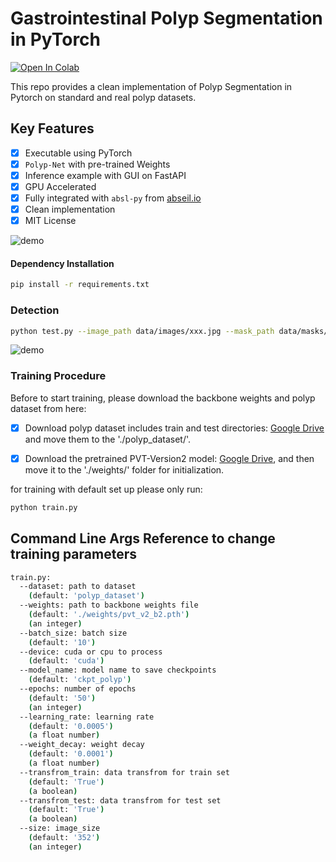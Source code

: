 # Gastrointestinal Polyp Segmentation in PyTorch

[![Open In Colab](https://colab.research.google.com/assets/colab-badge.svg)](https://github.com/atp1988/gastrointestinal-polyp/blob/main/Polyp-Net.ipynb)

This repo provides a clean implementation of Polyp Segmentation in Pytorch on standard and real polyp datasets.

## Key Features

- [x] Executable using PyTorch 
- [x] `Polyp-Net` with pre-trained Weights
- [x] Inference example with GUI on FastAPI
- [x] GPU Accelerated 
- [x] Fully integrated with `absl-py` from [abseil.io](https://abseil.io)
- [x] Clean implementation
- [x] MIT License

![demo](https://github.com/atp1988/gastrointestinal-polyp/blob/main/predictions/pred5.png)

#### Dependency Installation

```bash
pip install -r requirements.txt
```

### Detection

```bash
python test.py --image_path data/images/xxx.jpg --mask_path data/masks/xxx.jpg 
```

![demo](https://github.com/atp1988/gastrointestinal-polyp/blob/main/predictions/pred4.png)

### Training Procedure

Before to start training, please download the backbone weights and polyp dataset from here:

- [x] Download polyp dataset includes train and test directories: [Google Drive](https://drive.google.com/file/d/1pFxb9NbM8mj_rlSawTlcXG1OdVGAbRQC/view?usp=sharing) and move them to the './polyp_dataset/'.

- [x] Download the pretrained PVT-Version2 model: [Google Drive](https://drive.google.com/drive/folders/1Eu8v9vMRvt-dyCH0XSV2i77lAd62nPXV?usp=sharing), and then move it to the './weights/' folder for initialization. 

for training with default set up please only run:
```bash
python train.py
```

## Command Line Args Reference to change training parameters
```bash
train.py:
  --dataset: path to dataset
    (default: 'polyp_dataset')
  --weights: path to backbone weights file
    (default: './weights/pvt_v2_b2.pth')
    (an integer)
  --batch_size: batch size
    (default: '10')
  --device: cuda or cpu to process
    (default: 'cuda')
  --model_name: model name to save checkpoints
    (default: 'ckpt_polyp')
  --epochs: number of epochs
    (default: '50')
    (an integer)
  --learning_rate: learning rate
    (default: '0.0005')
    (a float number)
  --weight_decay: weight decay
    (default: '0.0001')
    (a float number)
  --transfrom_train: data transfrom for train set
    (default: 'True')
    (a boolean)
  --transfrom_test: data transfrom for test set
    (default: 'True')
    (a boolean)
  --size: image_size
    (default: '352')
    (an integer)
```
